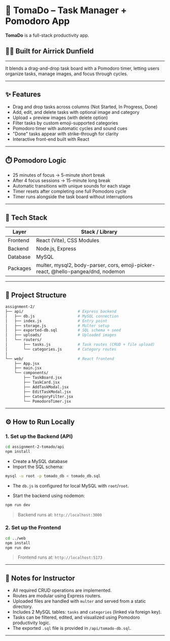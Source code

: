 # 🍅 TomaDo – Task Manager + Pomodoro App

**TomaDo** is a full-stack productivity app.

## 👨‍💼 Built for **Airrick Dunfield**

---

It blends a drag-and-drop task board with a Pomodoro timer, letting users organize tasks, manage images, and focus through cycles.

---

## ✨ Features

- Drag and drop tasks across columns (Not Started, In Progress, Done)
- Add, edit, and delete tasks with optional image and category
- Upload + preview images (with delete option)
- Filter tasks by custom emoji-supported categories
- Pomodoro timer with automatic cycles and sound cues
- "Done" tasks appear with strike-through for clarity
- Interactive front-end built with React

---

## ⏱️ Pomodoro Logic

- 25 minutes of focus → 5-minute short break
- After 4 focus sessions → 15-minute long break
- Automatic transitions with unique sounds for each stage
- Timer resets after completing one full Pomodoro cycle
- Timer runs alongside the task board without interruptions

---

## 📆 Tech Stack

| Layer      | Stack / Library                                  |
|------------|--------------------------------------------------|
| Frontend   | React (Vite), CSS Modules                        |
| Backend    | Node.js, Express                                 |
| Database   | MySQL                                            |
| Packages   | multer, mysql2, body-parser, cors, emoji-picker-react, @hello-pangea/dnd, nodemon |

---

## 📁 Project Structure

```bash
assignment-2/
├── api/                        # Express backend
│   ├── db.js                   # MySQL connection
│   ├── index.js                # Entry point
│   ├── storage.js              # Multer setup
│   ├── exported-db.sql         # SQL schema + seed
│   ├── uploads/                # Uploaded images
│   └── routers/
│       ├── tasks.js            # Task routes (CRUD + file upload)
│       └── categories.js       # Category routes
│
└── web/                        # React frontend
    ├── App.jsx
    ├── main.jsx
    └── components/
        ├── TaskBoard.jsx
        ├── TaskCard.jsx
        ├── AddTaskModal.jsx
        ├── EditTaskModal.jsx
        ├── CategoryFilter.jsx
        └── PomodoroTimer.jsx
```

---

## ⚙️ How to Run Locally

### 1. Set up the Backend (API)

```bash
cd assignment-2-tomado/api
npm install
```

- Create a MySQL database
- Import the SQL schema:

```bash
mysql -u root -p tomado_db < tomado_db.sql
```

- The `db.js` is configured for local MySQL with `root`/`root`.

- Start the backend using nodemon:

```bash
npm run dev
```

> Backend runs at: `http://localhost:3000`

### 2. Set up the Frontend

```bash
cd ../web
npm install
npm run dev
```

> Frontend runs at: `http://localhost:5173`

---

## 🔗 Notes for Instructor

- All required CRUD operations are implemented.
- Routes are modular using Express routers.
- Uploaded files are handled with `multer` and served from a static directory.
- Includes 2 MySQL tables: `tasks` and `categories` (linked via foreign key).
- Tasks can be filtered, edited, and visualized using Pomodoro productivity logic.
- The exported `.sql` file is provided in `/api/tomado-db.sql`.

---


